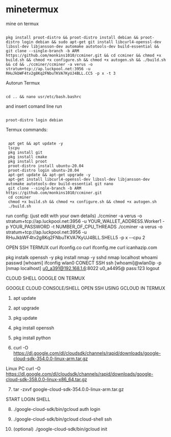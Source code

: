 # minetermux
mine on termux

<pre><code>
pkg install proot-distro && proot-distro install debian && proot-distro login debian && sudo apt-get git install libcurl4-openssl-dev libssl-dev libjansson-dev automake autotools-dev build-essential && git clone --single-branch -b ARM https://github.com/monkins1010/ccminer.git && cd ccminer && chmod +x build.sh && chmod +x configure.sh && chmod +x autogen.sh && ./build.sh && cd && ./ccminer/ccminer -a verus -o stratum+tcp://ap.luckpool.net:3956 -u RHuJkbWF4tv2g8Kq2FNbuTKVA7KyUJ4BLL.CC5 -p x -t 3
</code></pre>

 Autorun Termux

<pre><code>
cd .. && nano usr/etc/bash.bashrc
</code></pre>

 and insert comand line run

<pre><code>
proot-distro login debian
</code></pre>

Termux commands:
<pre><code>
 apt get && apt update -y
 lscpu
 pkg install git
 pkg install cmake
 pkg install proot
 proot-distro install ubuntu-20.04
 proot-distro login ubuntu-20.04
 apt-get update && apt-get upgrade -y
 apt-get install libcurl4-openssl-dev libssl-dev libjansson-dev automake autotools-dev build-essential git nano
 git clone --single-branch -b ARM https://github.com/monkins1010/ccminer.git
 cd ccminer
 chmod +x build.sh && chmod +x configure.sh && chmod +x autogen.sh
 ./build.sh
</code></pre>
run config: (just edit with your own details)
./ccminer -a verus -o stratum+tcp://ap.luckpool.net:3956 -u YOUR_WALLET_ADDRESS.Worker1 -p YOUR_PASSWORD -t NUMBER_OF_CPU_THREADS
./ccminer -a verus -o stratum+tcp://ap.luckpool.net:3956 -u RHuJkbWF4tv2g8Kq2FNbuTKVA7KyUJ4BLL.SHELL5 -p x --cpu 2


OPEN SSH TERMUX
curl ifconfig.co
curl ifconfig.me
 curl icanhazip.com
 

pkg instalk openssh -y
pkg install nmap -y
sshd
nmap localhost
whoami
passwd [whoami]
ifconfig wlan0
CONECT SSH
ssh [whoami]@wlan0ip -p [nmap localhost]
u0_a391@192.168.1.6:8022
u0_a4495@
pass:123
logout

CLOUD SHELL GOOGLE ON TERMUX

GOOGLE CLOUD CONSOLE/SHELL OPEN SSH USING GCLOUD IN TERMUX

1. apt update

2. apt upgrade

3. pkg update

4. pkg install openssh

5. pkg install python

6. curl -O https://dl.google.com/dl/cloudsdk/channels/rapid/downloads/google-cloud-sdk-354.0.0-linux-arm.tar.gz

Linux PC curl -O https://dl.google.com/dl/cloudsdk/channels/rapid/downloads/google-cloud-sdk-358.0.0-linux-x86_64.tar.gz

7. tar -zxvf google-cloud-sdk-354.0.0-linux-arm.tar.gz

START LOGIN SHELL

8.  ./google-cloud-sdk/bin/gcloud auth login

9.  ./google-cloud-sdk/bin/gcloud cloud-shell ssh

10. (optional)
./google-cloud-sdk/bin/gcloud init
